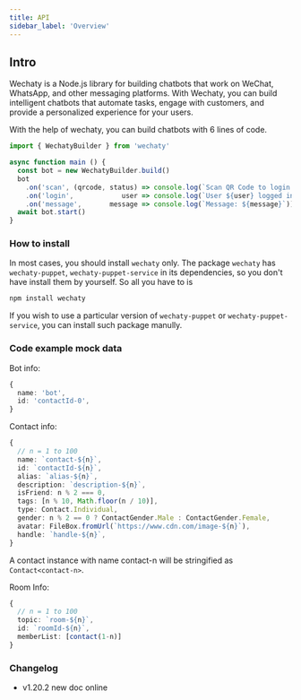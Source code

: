 ```yaml
---
title: API
sidebar_label: 'Overview'
---
```


## Intro

Wechaty is a Node.js library for building chatbots that work on WeChat, WhatsApp, and other messaging platforms. With Wechaty, you can build intelligent chatbots that automate tasks, engage with customers, and provide a personalized experience for your users.

With the help of wechaty, you can build chatbots with 6 lines of code.

```ts
import { WechatyBuilder } from 'wechaty'

async function main () {
  const bot = new WechatyBuilder.build()
  bot
    .on('scan', (qrcode, status) => console.log(`Scan QR Code to login: ${status}\nhttps://wechaty.js.org/qrcode/${encodeURIComponent(qrcode)}`))
    .on('login',            user => console.log(`User ${user} logged in`))
    .on('message',       message => console.log(`Message: ${message}`))
  await bot.start()
}
```

### How to install

In most cases, you should install ```wechaty``` only. The package ```wechaty``` has ```wechaty-puppet```, ```wechaty-puppet-service``` in its dependencies, so you don't have install them by yourself. So all you have to is

```bash
npm install wechaty
```

If you wish to use a particular version of ```wechaty-puppet``` or ```wechaty-puppet-service```, you can install such package manully.

### Code example mock data

Bot info:

```ts
{
  name: 'bot',
  id: 'contactId-0',
}
```

Contact info:

```ts
{
  // n = 1 to 100
  name: `contact-${n}`,
  id: `contactId-${n}`,
  alias: `alias-${n}`,
  description: `description-${n}`,
  isFriend: n % 2 === 0,
  tags: [n % 10, Math.floor(n / 10)],
  type: Contact.Individual,
  gender: n % 2 == 0 ? ContactGender.Male : ContactGender.Female,
  avatar: FileBox.fromUrl(`https://www.cdn.com/image-${n}`),
  handle: `handle-${n}`,
}
```

A contact instance with name contact-n will be stringified as ```Contact<contact-n>```.

Room Info:

```ts
{
  // n = 1 to 100
  topic: `room-${n}`,
  id: `roomId-${n}`,
  memberList: [contact(1-n)]
}
```

### Changelog

- v1.20.2 new doc online
